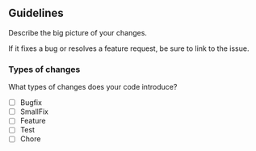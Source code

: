 ## Guidelines
Describe the big picture of your changes. 

If it fixes a bug or resolves a feature request, be sure to link to the issue.

### Types of changes
What types of changes does your code introduce?

- [ ] Bugfix
- [ ] SmallFix 
- [ ] Feature
- [ ] Test
- [ ] Chore
